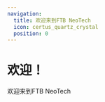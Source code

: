 ```yaml
---
navigation:
  title: 欢迎来到FTB NeoTech
  icon: certus_quartz_crystal
  position: 0
---
```


# 欢迎！

欢迎来到FTB NeoTech